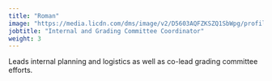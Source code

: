 ```yaml
---
title: "Roman"
image: "https://media.licdn.com/dms/image/v2/D5603AQFZKSZQ1SbWpg/profile-displayphoto-shrink_800_800/B56ZVFCjEyHoAc-/0/1740620052331?e=1746662400&v=beta&t=7KzohWmR8a52EPJMQdMX4WeCZUwexgIQFOP0xW4BPjs"
jobtitle: "Internal and Grading Committee Coordinator"
weight: 3
---
```


Leads internal planning and logistics as well as co-lead grading committee efforts.